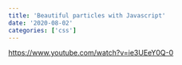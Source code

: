 ```yaml
---
title: 'Beautiful particles with Javascript'
date: '2020-08-02'
categories: ['css']
---
```


https://www.youtube.com/watch?v=ie3UEeY0Q-0
